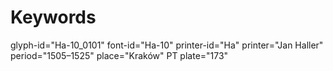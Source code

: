 # Keywords
glyph-id="Ha-10_0101"
font-id="Ha-10"
printer-id="Ha"
printer="Jan Haller"
period="1505–1525"
place="Kraków"
PT plate="173"
